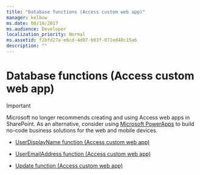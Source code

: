 ```yaml
---
title: "Database functions (Access custom web app)"  
manager: kelbow
ms.date: 08/18/2017
ms.audience: Developer
localization_priority: Normal
ms.assetid: f2bfd27a-e6cd-4d07-b03f-071ed40c15a6
description: ""
---
```


# Database functions (Access custom web app)

> [!IMPORTANT]
> Microsoft no longer recommends creating and using Access web apps in SharePoint. As an alternative, consider using [Microsoft PowerApps](https://powerapps.microsoft.com/en-us/) to build no-code business solutions for the web and mobile devices. 
  

- [UserDisplayName function (Access custom web app)](userdisplayname-function-access-custom-web-app.md)
    
- [UserEmailAddress function (Access custom web app)](useremailaddress-function-access-custom-web-app.md)
    
- [Update function (Access custom web app)](update-function-access-custom-web-app.md)
    

